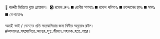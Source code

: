 📢 জরুরী ভিত্তিতে ব্লাড প্রয়োজন।
🅾 রক্তের গ্রুপঃ
◼️ রোগীর সমস্যাঃ
◼️ রক্তের পরিমাণঃ
◼️ রক্তদানের স্থানঃ
◼️ সময়ঃ
◼️ যোগাযোগঃ

আগ্রহী ভাই / বোনদের প্রতি সহযোগিতার জন্য বিনীত অনুরোধ রইল।
#আমাদের_সহযোগিতা_অন্যের_সুস্থ_জীবনে_সহায়ক_হতে_পারে।